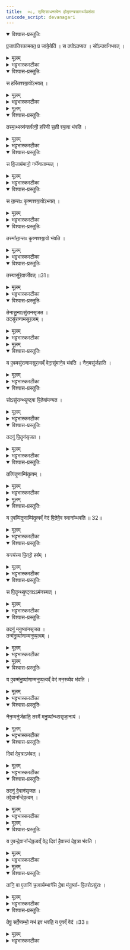 ```yaml
---
title:  ०८, सृष्टिसाधनत्वेन होतृमन्त्रसामर्थ्यप्रशंसा
unicode_script: devanagari
---
```


<details open><summary>विश्वास-प्रस्तुतिः</summary>

प्र॒जाप॑तिरकामयत॒ प्र जा॑ये॒येति॑ ।
स तपो॑ऽतप्यत ।
सो᳚ऽन्तर्वा॑नभवत् ।  
</details>

<details><summary>मूलम्</summary>

प्र॒जाप॑तिरकामयत॒ प्र जा॑ये॒येति॑ ।
स तपो॑ऽतप्यत ।
सो᳚ऽन्तर्वा॑नभवत् ।  
</details>

<details><summary>भट्टभास्करटीका</summary>

1प्रजापतिरकामयतेत्यादि ॥ तप इति दशहोतुर्जपहोमादिकमकरोत् । अन्तर्वान् गर्भवान् ।
</details>

<details open><summary>विश्वास-प्रस्तुतिः</summary>

स हरि॑तश्श्या॒वो॑ऽभवत् ।  
</details>

<details><summary>मूलम्</summary>

स हरि॑तश्श्या॒वो॑ऽभवत् ।  
</details>

<details><summary>भट्टभास्करटीका</summary>

हरितश्श्यावश्च श्वेतसंसर्गवर्णः नीलपाण्डुः, हरितसुवर्ण इति केचित् । 'अन्तर्वत्पतिवतोः' निपातान्मतुप् ।
</details>


<details><summary>मूलम्</summary>

तस्मा॒थ्स्त्र्य॑न्तर्व॑त्नी ।
हरि॑णी स॒ती श्या॒वा भ॑वति ।
</details>

<details open><summary>विश्वास-प्रस्तुतिः</summary>

तस्मा॒थ्स्त्र्य॑न्तर्व॑त्नी॒ हरि॑णी स॒ती श्या॒वा भ॑वति ।
</details>

<details><summary>मूलम्</summary>

तस्मा॒थ्स्त्र्य॑न्तर्व॑त्नी॒ हरि॑णी स॒ती श्या॒वा भ॑वति ।
</details>

<details><summary>भट्टभास्करटीका</summary>

हरिणी 'वर्णादनुदात्तात्' इति ङीप् ।
</details>

<details open><summary>विश्वास-प्रस्तुतिः</summary>

स वि॒जाय॑मानो॒ गर्भे॑णाताम्यत् ।
</details>

<details><summary>मूलम्</summary>

स वि॒जाय॑मानो॒ गर्भे॑णाताम्यत् ।
</details>

<details><summary>भट्टभास्करटीका</summary>

अथ प्रजापतिः विजायमानः प्रसुवानः प्रसवकाले तेन गर्भेण अताम्यत् क्लेशी बभूव,
</details>

<details open><summary>विश्वास-प्रस्तुतिः</summary>

स ता॒न्तᳵ कृ॒ष्णश्श्या॒वो॑ऽभवत् ।
</details>

<details><summary>मूलम्</summary>

स ता॒न्तᳵ कृ॒ष्णश्श्या॒वो॑ऽभवत् ।
</details>

<details><summary>भट्टभास्करटीका</summary>

तान्तश्च कृष्णः श्यावः, कृष्णश्च श्वेतः वर्णेन अभवत् ।
</details>

<details open><summary>विश्वास-प्रस्तुतिः</summary>

तस्मा᳚त्ता॒न्तᳵ कृ॒ष्णश्श्या॒वो भ॑वति ।
</details>

<details><summary>मूलम्</summary>

तस्मा᳚त्ता॒न्तᳵ कृ॒ष्णश्श्या॒वो भ॑वति ।
</details>

<details><summary>भट्टभास्करटीका</summary>

तस्मादध्वगमनादिना तान्तोऽन्यः कोऽपि कृष्णः श्यावसंसर्गरूपो भवति ।
</details>

<details open><summary>विश्वास-प्रस्तुतिः</summary>

तस्यासु॑रे॒वाजी॑वत् ॥31॥  
</details>

<details><summary>मूलम्</summary>

तस्यासु॑रे॒वाजी॑वत् ॥31॥  
</details>

<details><summary>भट्टभास्करटीका</summary>

तस्य तान्तस्य प्रजापतेः असुः प्राण एवत्राजीवत् ।
</details>

<details open><summary>विश्वास-प्रस्तुतिः</summary>

तेनासु॒नाऽसु॑रानसृजत ।  
तदसु॑राणामसुर॒त्वम् ।
</details>

<details><summary>मूलम्</summary>

तेनासु॒नाऽसु॑रानसृजत ।  
तदसु॑राणामसुर॒त्वम् ।
</details>

<details><summary>भट्टभास्करटीका</summary>

तेनासुना असुरानसृजत । तेन असुना सृष्टत्वात् असुमन्तः प्राणवन्तोऽसुरा अभूवन् ।
</details>


<details><summary>मूलम्</summary>

य ए॒वमसु॑राणामसुर॒त्वव्ँ वेद॑ ।
असु॑माने॒व भ॑वति ।
</details>

<details open><summary>विश्वास-प्रस्तुतिः</summary>

य ए॒वमसु॑राणामसुर॒त्वव्ँ वेदा॒सु॑माने॒व भ॑वति ।
नैन॒मसु॑र्जहाति ।
</details>

<details><summary>मूलम्</summary>

य ए॒वमसु॑राणामसुर॒त्वव्ँ वेदा॒सु॑माने॒व भ॑वति ।
नैन॒मसु॑र्जहाति ।
</details>

<details><summary>भट्टभास्करटीका</summary>

य एवमित्यादि । गतम् ॥
</details>

<details open><summary>विश्वास-प्रस्तुतिः</summary>

सोऽसु॑रान्थ्सृ॒ष्ट्वा पि॒तेवा॑मन्यत ।
</details>

<details><summary>मूलम्</summary>

सोऽसु॑रान्थ्सृ॒ष्ट्वा पि॒तेवा॑मन्यत ।
</details>

<details><summary>भट्टभास्करटीका</summary>

2अथ असुरसृष्ट्यनन्तरं पितरम् असञ्जातपितृत्वमात्मानममन्यत ।
</details>

<details open><summary>विश्वास-प्रस्तुतिः</summary>

तदनु॑ पि॒तॄन॑सृजत ।   
</details>

<details><summary>मूलम्</summary>

तदनु॑ पि॒तॄन॑सृजत ।   
</details>

<details><summary>भट्टभास्करटीका</summary>

तत्रान्तरे पितरमात्मानमनुमन्यमानः पितॄनसृजत ।
</details>

<details open><summary>विश्वास-प्रस्तुतिः</summary>

तत्पि॑तृ॒णाम्पि॑तृ॒त्वम् ।
</details>

<details><summary>मूलम्</summary>

तत्पि॑तृ॒णाम्पि॑तृ॒त्वम् ।
</details>

<details><summary>भट्टभास्करटीका</summary>

पितृभावमनुसन्दधता सृष्टत्वात् पितरः ।
</details>


<details><summary>मूलम्</summary>

य ए॒वम्पि॑तृ॒णाम्पि॑तृ॒त्वव्ँ वेद॑ ।  
पि॒तेवै॒व स्वाना᳚म्भवति ॥ 32॥  
</details>

<details open><summary>विश्वास-प्रस्तुतिः</summary>

य ए॒वम्पि॑तृ॒णाम्पि॑तृ॒त्वव्ँ वेद॑ पि॒तेवै॒व स्वाना᳚म्भवति ॥ 32॥  
</details>

<details><summary>मूलम्</summary>

य ए॒वम्पि॑तृ॒णाम्पि॑तृ॒त्वव्ँ वेद॑ पि॒तेवै॒व स्वाना᳚म्भवति ॥ 32॥  
</details>

<details><summary>भट्टभास्करटीका</summary>

एवं वेदिता स्वानां ज्ञातीनां पितेव भवति । 'अज्ञातिधनाख्यायाम्' इति वचनात् सर्वनामत्वाभावः ।
</details>

<details open><summary>विश्वास-प्रस्तुतिः</summary>

यन्त्य॑स्य पि॒तरो॒ हव᳚म् ।
</details>

<details><summary>मूलम्</summary>

यन्त्य॑स्य पि॒तरो॒ हव᳚म् ।
</details>

<details><summary>भट्टभास्करटीका</summary>

किंच अस्य हवं आह्वानं पितरो यन्ति आह्वानस्थानं गच्छन्ति, पितृत्वेन श्रद्धेयवचनत्वात् ॥
</details>

<details open><summary>विश्वास-प्रस्तुतिः</summary>

स पि॒तॄन्थ्सृ॒ष्ट्वाऽऽम॑नस्यत् ।  
</details>

<details><summary>मूलम्</summary>

स पि॒तॄन्थ्सृ॒ष्ट्वाऽऽम॑नस्यत् ।  
</details>

<details><summary>भट्टभास्करटीका</summary>

3अथ पितॄन् सृष्ट्वा अस्मिन्नवसरे अमनस्यत् मन आत्मन ऐच्छत् । मनस्वी बभूवेति वा । किमिदानीं सृजेयमिति मनसि कृतवान् ।
</details>

<details open><summary>विश्वास-प्रस्तुतिः</summary>

तदनु॑ मनु॒ष्या॑नसृजत ।  
तन्म॑नु॒ष्या॑णाम्मनुष्य॒त्वम् ।
</details>

<details><summary>मूलम्</summary>

तदनु॑ मनु॒ष्या॑नसृजत ।  
तन्म॑नु॒ष्या॑णाम्मनुष्य॒त्वम् ।
</details>

<details><summary>भट्टभास्करटीका</summary>

तस्मात् तदानीं जाता मनुष्याः मन्यमानस्यापत्यत्वात् मनुष्याः । 'मनोर्जातौ' इति यत्, षुक्च ।
</details>


<details><summary>मूलम्</summary>

य ए॒वम्म॑नु॒ष्या॑णाम्मनुष्य॒त्वव्ँ वेद॑ ।
म॒न॒स्व्ये॑व भ॑वति ।
नैन॒म्मनु॑र्जहाति ।
तस्मै॑ मनु॒ष्या᳚न्थ्ससृजा॒नाय॑ ।
</details>

<details open><summary>विश्वास-प्रस्तुतिः</summary>

य ए॒वम्म॑नु॒ष्या॑णाम्मनुष्य॒त्वव्ँ वेद॑ मन॒स्व्ये॑व भ॑वति ।
</details>

<details><summary>मूलम्</summary>

य ए॒वम्म॑नु॒ष्या॑णाम्मनुष्य॒त्वव्ँ वेद॑ मन॒स्व्ये॑व भ॑वति ।
</details>

<details><summary>भट्टभास्करटीका</summary>

य एवमित्यादि । गतम् ।
</details>

<details open><summary>विश्वास-प्रस्तुतिः</summary>

नैन॒म्मनु॑र्जहाति॒ तस्मै॑ मनु॒ष्या᳚न्थ्ससृजा॒नाय॑ ।
</details>

<details><summary>मूलम्</summary>

नैन॒म्मनु॑र्जहाति॒ तस्मै॑ मनु॒ष्या᳚न्थ्ससृजा॒नाय॑ ।
</details>

<details><summary>भट्टभास्करटीका</summary>

मनुः मनुत्वं मन्तृत्वमेनं न जहाति ॥
</details>

<details open><summary>विश्वास-प्रस्तुतिः</summary>

दिवा॑ देव॒त्राऽभ॑वत् ।
</details>

<details><summary>मूलम्</summary>

दिवा॑ देव॒त्राऽभ॑वत् ।
</details>

<details><summary>भट्टभास्करटीका</summary>

4-5अथ तस्मै मनुष्यान् सृष्टवते दिवा दिवसस्तादात्विकः देवत्रा देवनादिकत्वे अभवत् मनुष्यवत्तया दीप्तिमानभवत् ।
</details>

<details open><summary>विश्वास-प्रस्तुतिः</summary>

तदनु॑ दे॒वान॑सृजत ।  
तद्दे॒वाना᳚न्देव॒त्वम् ।
</details>

<details><summary>मूलम्</summary>

तदनु॑ दे॒वान॑सृजत ।  
तद्दे॒वाना᳚न्देव॒त्वम् ।
</details>

<details><summary>भट्टभास्करटीका</summary>

तत्रान्तरे देवानसृजत । तस्माद्दीप्तिमद्देहसम्बन्धाद्देवाः ।
</details>


<details><summary>मूलम्</summary>

य ए॒वन्दे॒वाना᳚न्देव॒त्वव्ँ वेद॑ ।
दिवा॑ है॒वास्य॑ देव॒त्रा भ॑वति ।
</details>

<details open><summary>विश्वास-प्रस्तुतिः</summary>

य ए॒वन्दे॒वाना᳚न्देव॒त्वव्ँ वेद॒ दिवा॑ है॒वास्य॑ देव॒त्रा भ॑वति ।
</details>

<details><summary>मूलम्</summary>

य ए॒वन्दे॒वाना᳚न्देव॒त्वव्ँ वेद॒ दिवा॑ है॒वास्य॑ देव॒त्रा भ॑वति ।
</details>

<details><summary>भट्टभास्करटीका</summary>

एवं वेदितुः सर्वो दिवसो देवत्रैव भवति देवन एव भवति । 'देवमनुष्य' इत्यादिना त्राप्रत्ययः ।
</details>


<details><summary>मूलम्</summary>

तानि॒ वा ए॒तानि॑ च॒त्वार्यम्भाꣳ॑सि ।
दे॒वा म॑नु॒ष्या᳚ᳶ पि॒तरोऽसु॑राः ।

तेषु॒ सर्वे॒ष्वम्भो॒ नभ॑ इव भवति ।
य ए॒वव्ँ वेद॑ ॥33॥   
</details>

<details open><summary>विश्वास-प्रस्तुतिः</summary>

तानि॒ वा ए॒तानि॑ च॒त्वार्यम्भाꣳ॑सि दे॒वा म॑नु॒ष्या᳚ᳶ पि॒तरोऽसु॑राः ।   
</details>

<details><summary>मूलम्</summary>

तानि॒ वा ए॒तानि॑ च॒त्वार्यम्भाꣳ॑सि दे॒वा म॑नु॒ष्या᳚ᳶ पि॒तरोऽसु॑राः ।   
</details>

<details><summary>भट्टभास्करटीका</summary>

तानीत्यादि । अम्भांसि अदनस्थानानि 'अदेर्नुम्भश्च, इत्यसुन् । भोगस्थानानीत्यर्थः ।
</details>

<details open><summary>विश्वास-प्रस्तुतिः</summary>

तेषु॒ सर्वे॒ष्वम्भो॒ नभ॑ इव भवति॒ य ए॒वव्ँ वेद॑ ॥33॥  
</details>

<details><summary>मूलम्</summary>

तेषु॒ सर्वे॒ष्वम्भो॒ नभ॑ इव भवति॒ य ए॒वव्ँ वेद॑ ॥33॥  
</details>

<details><summary>भट्टभास्करटीका</summary>

एवं वेदिता तेषु सर्वेष्वपि तत्तदम्भस्सदृशो विख्यातो भवति, व्याप्तिमांश्च भवति, नभ इव ॥
ईति तैत्तिरीयब्राह्मणे द्वितीयाष्टके तृतीयप्रपाठके अष्टमोऽनुवाकः ॥  

</details>

